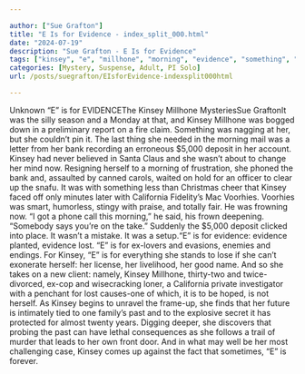 ```yaml
---

author: ["Sue Grafton"]
title: "E Is for Evidence - index_split_000.html"
date: "2024-07-19"
description: "Sue Grafton - E Is for Evidence"
tags: ["kinsey", "e", "millhone", "morning", "evidence", "something", "bank", "deposit", "california", "voorhies", "lost", "past", "unknown", "evidencethe", "mysteriessue", "graftonit", "silly", "season", "monday", "bogged", "preliminary", "report", "fire", "claim", "nagging"]
categories: [Mystery, Suspense, Adult, PI Solo]
url: /posts/suegrafton/EIsforEvidence-indexsplit000html

---
```



Unknown
“E” is for EVIDENCEThe Kinsey Millhone MysteriesSue GraftonIt was the silly season and a Monday at that, and Kinsey Millhone was bogged down in a preliminary report on a fire claim. Something was nagging at her, but she couldn’t pin it. The last thing she needed in the morning mail was a letter from her bank recording an erroneous $5,000 deposit in her account. Kinsey had never believed in Santa Claus and she wasn’t about to change her mind now. Resigning herself to a morning of frustration, she phoned the bank and, assaulted by canned carols, waited on hold for an officer to clear up the snafu. It was with something less than Christmas cheer that Kinsey faced off only minutes later with California Fidelity’s Mac Voorhies. Voorhies was smart, humorless, stingy with praise, and totally fair. He was frowning now. “I got a phone call this morning,” he said, his frown deepening. “Somebody says you’re on the take.” Suddenly the $5,000 deposit clicked into place. It wasn’t a mistake. It was a setup.“E” is for evidence: evidence planted, evidence lost. “E” is for ex-lovers and evasions, enemies and endings. For Kinsey, “E” is for everything she stands to lose if she can’t exonerate herself: her license, her livelihood, her good name. And so she takes on a new client: namely, Kinsey Millhone, thirty-two and twice-divorced, ex-cop and wisecracking loner, a California private investigator with a penchant for lost causes-one of which, it is to be hoped, is not herself. As Kinsey begins to unravel the frame-up, she finds that her future is intimately tied to one family’s past and to the explosive secret it has protected for almost twenty years. Digging deeper, she discovers that probing the past can have lethal consequences as she follows a trail of murder that leads to her own front door. And in what may well be her most challenging case, Kinsey comes up against the fact that sometimes, “E” is forever.

